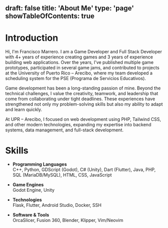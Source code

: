 draft: false
title: 'About Me'
type: 'page'
showTableOfContents: true
---

# Introduction
Hi, I'm Francisco Marrero. I am a Game Developer and Full Stack Developer with 4+ years of experience creating games and 3 years of experience building web applications. Over the years, I’ve published multiple game prototypes, participated in several game jams, and contributed to projects at the University of Puerto Rico – Arecibo, where my team developed a scheduling system for the PSE (Programa de Servicios Educativos).  

Game development has been a long-standing passion of mine. Beyond the technical challenges, I value the creativity, teamwork, and leadership that come from collaborating under tight deadlines. These experiences have strengthened not only my problem-solving skills but also my ability to adapt and learn quickly.  

At UPR – Arecibo, I focused on web development using PHP, Tailwind CSS, and other modern technologies, expanding my expertise into backend systems, data management, and full-stack development.  

# Skills
- **Programming Languages**  
  C++, Python, GDScript (Godot), C# (Unity), Dart (Flutter), Java, PHP, SQL (MariaDB/MySQL), HTML, CSS, JavaScript  

- **Game Engines**  
  Godot Engine, Unity  

- **Technologies**  
  Flask, Flutter, Android Studio, Docker, SSH  

- **Software & Tools**  
  OrcaSlicer, Fusion 360, Blender, Klipper, Vim/Neovim  


